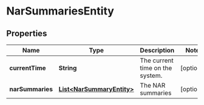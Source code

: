 # NarSummariesEntity

## Properties
Name | Type | Description | Notes
------------ | ------------- | ------------- | -------------
**currentTime** | **String** | The current time on the system. |  [optional]
**narSummaries** | [**List&lt;NarSummaryEntity&gt;**](NarSummaryEntity.md) | The NAR summaries |  [optional]
